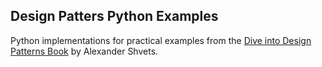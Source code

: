 ## Design Patters Python Examples

Python implementations for practical examples from the [Dive into Design Patterns Book](https://refactoring.guru/design-patterns/book) by Alexander Shvets.